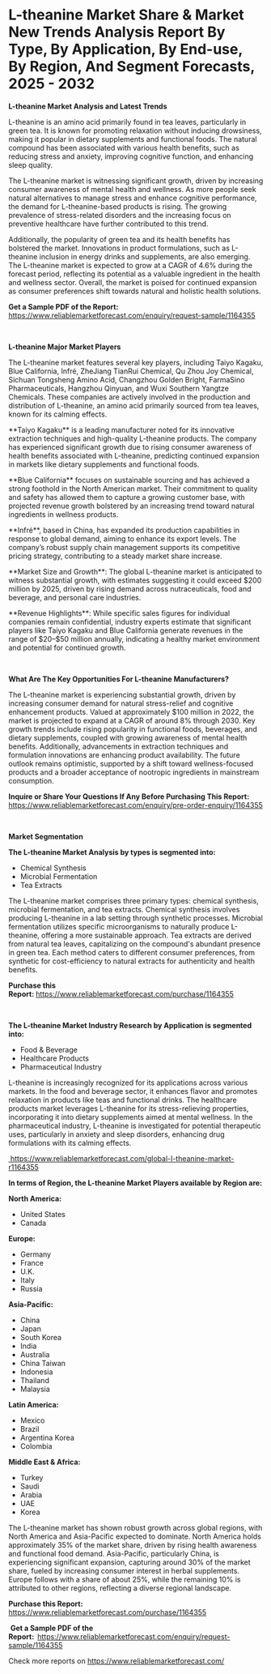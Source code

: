 <p><h1>L-theanine Market Share & Market New Trends Analysis Report By Type, By Application, By End-use, By Region, And Segment Forecasts, 2025 - 2032</h1></p><p><strong>L-theanine Market Analysis and Latest Trends</strong></p>
<p><p>L-theanine is an amino acid primarily found in tea leaves, particularly in green tea. It is known for promoting relaxation without inducing drowsiness, making it popular in dietary supplements and functional foods. The natural compound has been associated with various health benefits, such as reducing stress and anxiety, improving cognitive function, and enhancing sleep quality.</p><p>The L-theanine market is witnessing significant growth, driven by increasing consumer awareness of mental health and wellness. As more people seek natural alternatives to manage stress and enhance cognitive performance, the demand for L-theanine-based products is rising. The growing prevalence of stress-related disorders and the increasing focus on preventive healthcare have further contributed to this trend.</p><p>Additionally, the popularity of green tea and its health benefits has bolstered the market. Innovations in product formulations, such as L-theanine inclusion in energy drinks and supplements, are also emerging. The L-theanine market is expected to grow at a CAGR of 4.6% during the forecast period, reflecting its potential as a valuable ingredient in the health and wellness sector. Overall, the market is poised for continued expansion as consumer preferences shift towards natural and holistic health solutions.</p></p>
<p><strong>Get a Sample PDF of the Report:&nbsp;</strong> <a href="https://www.reliablemarketforecast.com/enquiry/request-sample/1164355?utm_campaign=3357&utm_medium=2&utm_source=Github&utm_content=ia&utm_term=07042025&utm_id=l-theanine">https://www.reliablemarketforecast.com/enquiry/request-sample/1164355</a></p>
<p>&nbsp;</p>
<p><strong>L-theanine Major Market Players</strong></p>
<p><p>The L-theanine market features several key players, including Taiyo Kagaku, Blue California, Infré, ZheJiang TianRui Chemical, Qu Zhou Joy Chemical, Sichuan Tongsheng Amino Acid, Changzhou Golden Bright, FarmaSino Pharmaceuticals, Hangzhou Qinyuan, and Wuxi Southern Yangtze Chemicals. These companies are actively involved in the production and distribution of L-theanine, an amino acid primarily sourced from tea leaves, known for its calming effects.</p><p>**Taiyo Kagaku** is a leading manufacturer noted for its innovative extraction techniques and high-quality L-theanine products. The company has experienced significant growth due to rising consumer awareness of health benefits associated with L-theanine, predicting continued expansion in markets like dietary supplements and functional foods.</p><p>**Blue California** focuses on sustainable sourcing and has achieved a strong foothold in the North American market. Their commitment to quality and safety has allowed them to capture a growing customer base, with projected revenue growth bolstered by an increasing trend toward natural ingredients in wellness products.</p><p>**Infré**, based in China, has expanded its production capabilities in response to global demand, aiming to enhance its export levels. The company’s robust supply chain management supports its competitive pricing strategy, contributing to a steady market share increase.</p><p>**Market Size and Growth**: The global L-theanine market is anticipated to witness substantial growth, with estimates suggesting it could exceed $200 million by 2025, driven by rising demand across nutraceuticals, food and beverage, and personal care industries.</p><p>**Revenue Highlights**: While specific sales figures for individual companies remain confidential, industry experts estimate that significant players like Taiyo Kagaku and Blue California generate revenues in the range of $20–$50 million annually, indicating a healthy market environment and potential for continued growth.</p></p>
<p>&nbsp;</p>
<p><strong>What Are The Key Opportunities For L-theanine Manufacturers?</strong></p>
<p><p>The L-theanine market is experiencing substantial growth, driven by increasing consumer demand for natural stress-relief and cognitive enhancement products. Valued at approximately $100 million in 2022, the market is projected to expand at a CAGR of around 8% through 2030. Key growth trends include rising popularity in functional foods, beverages, and dietary supplements, coupled with growing awareness of mental health benefits. Additionally, advancements in extraction techniques and formulation innovations are enhancing product availability. The future outlook remains optimistic, supported by a shift toward wellness-focused products and a broader acceptance of nootropic ingredients in mainstream consumption.</p></p>
<p><strong>Inquire or Share Your Questions If Any Before Purchasing This Report:</strong> <a href="https://www.reliablemarketforecast.com/enquiry/pre-order-enquiry/1164355?utm_campaign=3357&utm_medium=2&utm_source=Github&utm_content=ia&utm_term=07042025&utm_id=l-theanine">https://www.reliablemarketforecast.com/enquiry/pre-order-enquiry/1164355</a></p>
<p>&nbsp;</p>
<p><strong>Market Segmentation</strong></p>
<p><strong>The L-theanine Market Analysis by types is segmented into:</strong></p>
<p><ul><li>Chemical Synthesis</li><li>Microbial Fermentation</li><li>Tea Extracts</li></ul></p>
<p><p>The L-theanine market comprises three primary types: chemical synthesis, microbial fermentation, and tea extracts. Chemical synthesis involves producing L-theanine in a lab setting through synthetic processes. Microbial fermentation utilizes specific microorganisms to naturally produce L-theanine, offering a more sustainable approach. Tea extracts are derived from natural tea leaves, capitalizing on the compound's abundant presence in green tea. Each method caters to different consumer preferences, from synthetic for cost-efficiency to natural extracts for authenticity and health benefits.</p></p>
<p><strong>Purchase this Report:&nbsp;</strong><a href="https://www.reliablemarketforecast.com/purchase/1164355?utm_campaign=3357&utm_medium=2&utm_source=Github&utm_content=ia&utm_term=07042025&utm_id=l-theanine">https://www.reliablemarketforecast.com/purchase/1164355</a></p>
<p>&nbsp;</p>
<p><strong>The L-theanine Market Industry Research by Application is segmented into:</strong></p>
<p><ul><li>Food & Beverage</li><li>Healthcare Products</li><li>Pharmaceutical Industry</li></ul></p>
<p><p>L-theanine is increasingly recognized for its applications across various markets. In the food and beverage sector, it enhances flavor and promotes relaxation in products like teas and functional drinks. The healthcare products market leverages L-theanine for its stress-relieving properties, incorporating it into dietary supplements aimed at mental wellness. In the pharmaceutical industry, L-theanine is investigated for potential therapeutic uses, particularly in anxiety and sleep disorders, enhancing drug formulations with its calming effects.</p></p>
<p><a href="https://www.reliablemarketforecast.com/global-l-theanine-market-r1164355?utm_campaign=3357&utm_medium=2&utm_source=Github&utm_content=ia&utm_term=07042025&utm_id=l-theanine">&nbsp;https://www.reliablemarketforecast.com/global-l-theanine-market-r1164355</a></p>
<p><strong>In terms of Region, the L-theanine Market Players available by Region are:</strong></p>
<p>
    <p> <strong> North America: </strong>
        <ul>
            <li>United States</li>
            <li>Canada</li>
        </ul>
        </p> 
    <p> <strong> Europe: </strong>
        <ul>
            <li>Germany</li>
            <li>France</li>
            <li>U.K.</li>
            <li>Italy</li>
            <li>Russia</li>
        </ul>
        </p> 
    <p> <strong> Asia-Pacific: </strong>
        <ul>
            <li>China</li>
            <li>Japan</li>
            <li>South Korea</li>
            <li>India</li>
            <li>Australia</li>
            <li>China Taiwan</li>
            <li>Indonesia</li>
            <li>Thailand</li>
            <li>Malaysia</li>
        </ul>
        </p> 
    <p> <strong> Latin America: </strong>
        <ul>
            <li>Mexico</li>
            <li>Brazil</li>
            <li>Argentina Korea</li>
            <li>Colombia</li>
        </ul>
        </p> 
    <p> <strong> Middle East & Africa: </strong>
        <ul>
            <li>Turkey</li>
            <li>Saudi</li>
            <li>Arabia</li>
            <li>UAE</li>
            <li>Korea</li>
        </ul>
    </p>
    </p>
<p><p>The L-theanine market has shown robust growth across global regions, with North America and Asia-Pacific expected to dominate. North America holds approximately 35% of the market share, driven by rising health awareness and functional food demand. Asia-Pacific, particularly China, is experiencing significant expansion, capturing around 30% of the market share, fueled by increasing consumer interest in herbal supplements. Europe follows with a share of about 25%, while the remaining 10% is attributed to other regions, reflecting a diverse regional landscape.</p></p>
<p><strong>Purchase this Report: </strong><a href="https://www.reliablemarketforecast.com/purchase/1164355?utm_campaign=3357&utm_medium=2&utm_source=Github&utm_content=ia&utm_term=07042025&utm_id=l-theanine">https://www.reliablemarketforecast.com/purchase/1164355</a></p>
<p>&nbsp;<strong>Get a Sample PDF of the Report:&nbsp;&nbsp;</strong><a href="https://www.reliablemarketforecast.com/enquiry/request-sample/1164355?utm_campaign=3357&utm_medium=2&utm_source=Github&utm_content=ia&utm_term=07042025&utm_id=l-theanine">https://www.reliablemarketforecast.com/enquiry/request-sample/1164355</a></p>
<p><strong></strong></p>
<p>Check more reports on <a href="https://www.reliablemarketforecast.com/?utm_campaign=3357&utm_medium=2&utm_source=Github&utm_content=ia&utm_term=07042025&utm_id=l-theanine">https://www.reliablemarketforecast.com/</a></p>
